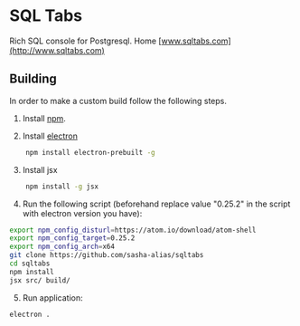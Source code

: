 # SQL Tabs

Rich SQL console for Postgresql. Home [www.sqltabs.com](http://www.sqltabs.com)

## Building

In order to make a custom build follow the following steps.

1. Install [npm](https://www.npmjs.com).

2. Install [electron](http://electron.atom.io)

``` bash
    npm install electron-prebuilt -g
```

3. Install jsx

``` bash
    npm install -g jsx
```

4. Run the following script (beforehand replace value "0.25.2" in the script with electron version you have):


``` bash
export npm_config_disturl=https://atom.io/download/atom-shell
export npm_config_target=0.25.2
export npm_config_arch=x64
git clone https://github.com/sasha-alias/sqltabs
cd sqltabs
npm install
jsx src/ build/
```

5. Run application:

``` bash
electron .
```

